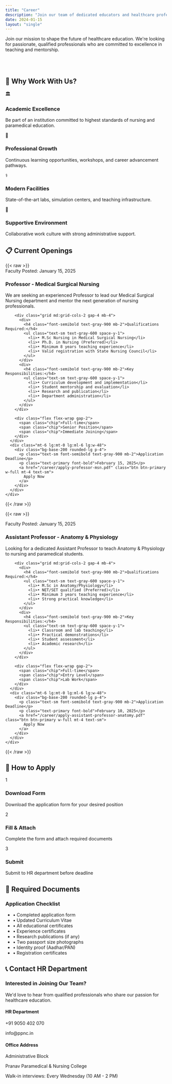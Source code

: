 ```yaml
---
title: "Career"
description: "Join our team of dedicated educators and healthcare professionals at Pranav Paramedical and Nursing College"
date: 2024-01-15
layout: "single"
---
```


Join our mission to shape the future of healthcare education. We're looking for passionate, qualified professionals who are committed to excellence in teaching and mentorship.

</br>
</br>

<h2 class="text-2xl font-bold text-marian-blue mb-6">🎯 Why Work With Us?</h2>

<div class="grid md:grid-cols-2 gap-8 mb-12">
  <div class="card card-padded text-center">
    <div class="text-primary text-4xl mb-4">🏛️</div>
    <h3 class="text-xl font-bold text-gray-900 mb-2">Academic Excellence</h3>
    <p class="text-gray-600">Be part of an institution committed to highest standards of nursing and paramedical education.</p>
  </div>

  <div class="card card-padded text-center">
    <div class="text-primary text-4xl mb-4">👥</div>
    <h3 class="text-xl font-bold text-gray-900 mb-2">Professional Growth</h3>
    <p class="text-gray-600">Continuous learning opportunities, workshops, and career advancement pathways.</p>
  </div>

  <div class="card card-padded text-center">
    <div class="text-primary text-4xl mb-4">⚕️</div>
    <h3 class="text-xl font-bold text-gray-900 mb-2">Modern Facilities</h3>
    <p class="text-gray-600">State-of-the-art labs, simulation centers, and teaching infrastructure.</p>
  </div>

  <div class="card card-padded text-center">
    <div class="text-primary text-4xl mb-4">🤝</div>
    <h3 class="text-xl font-bold text-gray-900 mb-2">Supportive Environment</h3>
    <p class="text-gray-600">Collaborative work culture with strong administrative support.</p>
  </div>
</div>

<h2 class="text-2xl font-bold text-marian-blue mb-6">📋 Current Openings</h2>

<div class="space-y-6 mb-12">
  <!-- Position 1 -->
  {{< raw >}}
  <div class="card card-padded">
    <div class="flex flex-col lg:flex-row lg:items-start lg:justify-between">
      <div class="flex-1">
        <div class="flex items-center gap-3 mb-3">
          <span class="kicker bg-primary text-white">Faculty</span>
          <span class="text-sm text-gray-500">Posted: January 15, 2025</span>
        </div>
        <h3 class="text-2xl font-bold text-gray-900 mb-2">Professor - Medical Surgical Nursing</h3>
        <p class="text-gray-600 mb-4">We are seeking an experienced Professor to lead our Medical Surgical Nursing department and mentor the next generation of nursing professionals.</p>
        
        <div class="grid md:grid-cols-2 gap-4 mb-4">
          <div>
            <h4 class="font-semibold text-gray-900 mb-2">Qualifications Required:</h4>
            <ul class="text-sm text-gray-600 space-y-1">
              <li>• M.Sc Nursing in Medical Surgical Nursing</li>
              <li>• Ph.D. in Nursing (Preferred)</li>
              <li>• Minimum 8 years teaching experience</li>
              <li>• Valid registration with State Nursing Council</li>
            </ul>
          </div>
          <div>
            <h4 class="font-semibold text-gray-900 mb-2">Key Responsibilities:</h4>
            <ul class="text-sm text-gray-600 space-y-1">
              <li>• Curriculum development and implementation</li>
              <li>• Student mentorship and evaluation</li>
              <li>• Research and publication</li>
              <li>• Department administration</li>
            </ul>
          </div>
        </div>
        
        <div class="flex flex-wrap gap-2">
          <span class="chip">Full-time</span>
          <span class="chip">Senior Position</span>
          <span class="chip">Immediate Joining</span>
        </div>
      </div>
      <div class="mt-6 lg:mt-0 lg:ml-6 lg:w-48">
        <div class="bg-base-200 rounded-lg p-4">
          <p class="text-sm font-semibold text-gray-900 mb-2">Application Deadline</p>
          <p class="text-primary font-bold">February 15, 2025</p>
          <a href="/career/apply-professor-msn.pdf" class="btn btn-primary w-full mt-4 text-sm">
            Apply Now
          </a>
        </div>
      </div>
    </div>
  </div>
  {{< /raw >}}

  <!-- Position 2 -->

{{< raw >}}

  <div class="card card-padded">
    <div class="flex flex-col lg:flex-row lg:items-start lg:justify-between">
      <div class="flex-1">
        <div class="flex items-center gap-3 mb-3">
          <span class="kicker bg-secondary text-white">Faculty</span>
          <span class="text-sm text-gray-500">Posted: January 15, 2025</span>
        </div>
        <h3 class="text-2xl font-bold text-gray-900 mb-2">Assistant Professor - Anatomy & Physiology</h3>
        <p class="text-gray-600 mb-4">Looking for a dedicated Assistant Professor to teach Anatomy & Physiology to nursing and paramedical students.</p>
        
        <div class="grid md:grid-cols-2 gap-4 mb-4">
          <div>
            <h4 class="font-semibold text-gray-900 mb-2">Qualifications Required:</h4>
            <ul class="text-sm text-gray-600 space-y-1">
              <li>• M.Sc in Anatomy/Physiology</li>
              <li>• NET/SET qualified (Preferred)</li>
              <li>• Minimum 3 years teaching experience</li>
              <li>• Strong practical knowledge</li>
            </ul>
          </div>
          <div>
            <h4 class="font-semibold text-gray-900 mb-2">Key Responsibilities:</h4>
            <ul class="text-sm text-gray-600 space-y-1">
              <li>• Classroom and lab teaching</li>
              <li>• Practical demonstrations</li>
              <li>• Student assessment</li>
              <li>• Academic research</li>
            </ul>
          </div>
        </div>
        
        <div class="flex flex-wrap gap-2">
          <span class="chip">Full-time</span>
          <span class="chip">Entry Level</span>
          <span class="chip">Lab Work</span>
        </div>
      </div>
      <div class="mt-6 lg:mt-0 lg:ml-6 lg:w-48">
        <div class="bg-base-200 rounded-lg p-4">
          <p class="text-sm font-semibold text-gray-900 mb-2">Application Deadline</p>
          <p class="text-primary font-bold">February 10, 2025</p>
          <a href="/career/apply-assistant-professor-anatomy.pdf" class="btn btn-primary w-full mt-4 text-sm">
            Apply Now
          </a>
        </div>
      </div>
    </div>
  </div>
  {{< /raw >}}
</div>

<h2 class="text-2xl font-bold text-marian-blue mb-6">📝 How to Apply</h2>

<div class="grid md:grid-cols-3 gap-6 mb-12">
  <div class="text-center">
    <div class="bg-primary text-white rounded-full w-12 h-12 flex items-center justify-center mx-auto mb-4">
      <span class="font-bold">1</span>
    </div>
    <h3 class="font-semibold text-gray-900 mb-2">Download Form</h3>
    <p class="text-sm text-gray-600">Download the application form for your desired position</p>
  </div>
  
  <div class="text-center">
    <div class="bg-primary text-white rounded-full w-12 h-12 flex items-center justify-center mx-auto mb-4">
      <span class="font-bold">2</span>
    </div>
    <h3 class="font-semibold text-gray-900 mb-2">Fill & Attach</h3>
    <p class="text-sm text-gray-600">Complete the form and attach required documents</p>
  </div>
  
  <div class="text-center">
    <div class="bg-primary text-white rounded-full w-12 h-12 flex items-center justify-center mx-auto mb-4">
      <span class="font-bold">3</span>
    </div>
    <h3 class="font-semibold text-gray-900 mb-2">Submit</h3>
    <p class="text-sm text-gray-600">Submit to HR department before deadline</p>
  </div>
</div>

<h2 class="text-2xl font-bold text-marian-blue mb-6">📄 Required Documents</h2>

<div class="bg-base-200 rounded-xl p-6 mb-8">
  <h3 class="text-xl font-bold text-marian-blue mb-4">Application Checklist</h3>
  <ul class="grid md:grid-cols-2 gap-4 text-gray-700">
    <li class="flex items-start">
      <span class="text-primary mr-2">•</span>
      Completed application form
    </li>
    <li class="flex items-start">
      <span class="text-primary mr-2">•</span>
      Updated Curriculum Vitae
    </li>
    <li class="flex items-start">
      <span class="text-primary mr-2">•</span>
      All educational certificates
    </li>
    <li class="flex items-start">
      <span class="text-primary mr-2">•</span>
      Experience certificates
    </li>
    <li class="flex items-start">
      <span class="text-primary mr-2">•</span>
      Research publications (if any)
    </li>
    <li class="flex items-start">
      <span class="text-primary mr-2">•</span>
      Two passport size photographs
    </li>
    <li class="flex items-start">
      <span class="text-primary mr-2">•</span>
      Identity proof (Aadhar/PAN)
    </li>
    <li class="flex items-start">
      <span class="text-primary mr-2">•</span>
      Registration certificates
    </li>
  </ul>
</div>

<h2 class="text-2xl font-bold text-marian-blue mb-6">📞 Contact HR Department</h2>

<div class="text-center bg-primary text-black rounded-xl p-8">
  <h3 class="text-2xl font-bold mb-4">Interested in Joining Our Team?</h3>
  <p class="mb-6 opacity-90">We'd love to hear from qualified professionals who share our passion for healthcare education.</p>
  
  <div class="grid md:grid-cols-2 gap-6 text-left max-w-2xl mx-auto">
    <div>
      <h4 class="font-semibold mb-2">HR Department</h4>
      <p>+91 9050 402 070</p>
      <p>info@ppnc.in</p>
    </div>
    <div>
      <h4 class="font-semibold mb-2">Office Address</h4>
      <p>Administrative Block</p>
      <p>Pranav Paramedical & Nursing College</p>
    </div>
  </div>
  
  <div class="mt-6">
    <p class="text-sm opacity-80">Walk-in interviews: Every Wednesday (10 AM - 2 PM)</p>
  </div>
</div>

